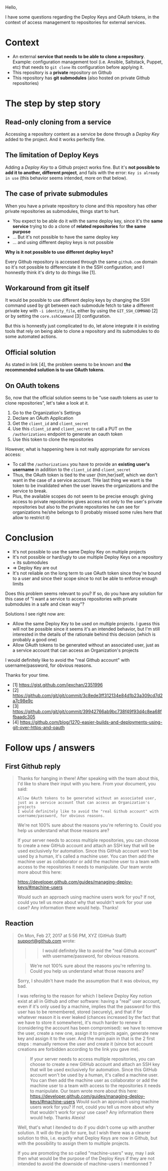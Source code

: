 Hello,

I have some questions regarding the Deploy Keys and OAuth tokens, in the context of access management to repositories for external services.

# Context

- An external **service that needs to be able to clone a repository**. Example: configuration management tool (i.e. Ansible, Saltstack, Puppet, etc) that needs to `git clone` its configuration before applying it.
- This repository is a **private** repository on Github
- This repository has **git submodules** (also hosted on private Github repositories)

# The step by step story

## Read-only cloning from a service

Accessing a repository content as a service be done through a *Deploy Key* added to the project. And it works perfectly fine.

## The limitation of Deploy Keys

Adding a *Deploy Key* to a Github project works fine. But it's **not possible to add it to another, different project**, and fails with the error: `Key is already in use` (this behavior seems intended, more on that below).

## The case of private submodules

When you have a private repository to clone and this repository has other private repositories as submodules, things start to hurt.

- You expect to be able do it with the same deploy key, since it's the **same service** trying to do a clone of **related repositories** for **the same purpose**
- ... But it's not possible to have the same deploy key
- ... and using different deploy keys is not possible

**Why is it not possible to use different deploy keys?**

Every Github repository is accessed through the same `github.com` domain so it's not possible to differenciate it in the SSH configuration; and I honnestly think it's dirty to do things like [1].

## Workaround from git itself

It would be possible to use different deploy keys by changing the SSH command used by git between each submodule fetch to take a different private key with `-i identity_file`, either by using the `GIT_SSH_COMMAND` [2] or by setting the `core.sshCommand` [3] configuration.

But this is honnestly just complicated to do, let alone integrate it in existing tools that rely on being able to clone a repository and its submodules to do some automated actions.

## Official solution

As stated in link [4], the problem seems to be known and **the recommended solution is to use OAuth tokens**.

## On OAuth tokens

So, now that the official solution seems to be "use oauth tokens as user to clone repositories", let's take a look at it.

1. Go to the Organization's Settings
2. Declare an OAuth Application
3. Get the `client_id` and `client_secret`
4. Use this `client_id` and `client_secret` to call a PUT on the `/authorizations` endpoint to generate an oauth token
5. Use this token to clone the repositories

However, what is happening here is not really appropriate for services access:

- To call the `/authorizations` you have to provide an **existing user's username** in addition to the `client_id` and `client_secret`
- Thus, the OAuth token is tied to the user {him,her}self, which we don't want in the case of a service account. THe last thing we want is the token to be invalidated when the user leaves the organizations and the service to break.
- Plus, the available scopes do not seem to be precise enough: giving access to private repositories gives access not only to the user's private repositories but also to the private repositories he can see for organizations he/she belongs to (I probably missed some rules here that allow to restrict it)

# Conclusion

- It's not possible to use the same Deploy Key on multiple projects
- It's not possible or hard/ugly to use multiple Deploy Keys on a repository + its submodules
- => Deploy Key are out
- It's not reliable on the long term to use OAuth token since they're bound to a user and since their scope since to not be able to enforce enough limits

Does this problem seems relevant to you? If so, do you have any solution for this case of "I want a service to access repositories with private submodules in a safe and clean way"?

Solutions I see right now are:

- Allow the same Deploy Key to be used on multiple projects. I guess this will not be possible since it seems it's an intended behavior, but I'm still interested in the details of the rationale behind this decision (which is probably a good one)
- Allow OAuth tokens to be generated without an associated user, just as a service account that can access an Organization's projects

I would definitely like to avoid the "real Github account" with username/password, for obvious reasons.

Thanks for your time.

- [1] https://gist.github.com/jexchan/2351996
- [2] https://github.com/git/git/commit/3c8ede3ff312134e84d1b23a309cd7d2a7c98e9c
- [3] https://github.com/git/git/commit/39942766ab9bc738f49f93d4c8ea68ffbaadc305
- [4] https://github.com/blog/1270-easier-builds-and-deployments-using-git-over-https-and-oauth

# Follow ups / answers

## First Github reply

> Thanks for hanging in there! After speaking with the team about this, I'd like to share their input with you here. From your document, you said:
> 
>     Allow OAuth tokens to be generated without an associated user, just as a service account that can access an Organization's projects
>     I would definitely like to avoid the "real Github account" with username/password, for obvious reasons.
> 
> We're not 100% sure about the reasons you're referring to. Could you help us understand what those reasons are?
> 
> If your server needs to access multiple repositories, you can choose to create a new GitHub account and attach an SSH key that will be used exclusively for automation. Since this GitHub account won't be used by a human, it's called a machine user. You can then add the machine user as collaborator or add the machine user to a team with access to the repositories it needs to manipulate. Our team wrote more about this here:
> 
> https://developer.github.com/guides/managing-deploy-keys/#machine-users
> 
> Would such an approach using machine users work for you? If not, could you tell us more about why that wouldn't work for your use case? Any information there would help. Thanks!

## Reaction

> On Mon, Feb 27, 2017 at 5:56 PM, XYZ (GitHub Staff)
> <support@github.com> wrote:
> >> I would definitely like to avoid the "real Github account" with username/password, for obvious reasons.
>
> > We're not 100% sure about the reasons you're referring to. Could you help us understand what those reasons are?
> 
> Sorry, I shouldn't have made the assumption that it was obvious, my bad.
> 
>  I was refering to the reason for which I believe Deploy Key notion
> exist at all in Github and other software: having a "real" user
> account, even if it's only used by a machine, implies that the
> password for this user has to be remembered, stored (securely), and
> that if for whatever reason it is ever leaked (chances increased by
> the fact that we have to store it somewhere), it's much harder to
> renew it (considering the account has been compromised): we have to
> remove the user, create a new one, assign it to projects again,
> generate new key and assign it to the user. And the main pain in that
> is the 2 first steps : manually remove the user and create it (since
> bot account creations are forbidden according to the link you gave
> me).
> 
>> If your server needs to access multiple repositories, you can choose to create a new GitHub account and attach an SSH key that will be used exclusively for automation. Since this GitHub account won't be used by a human, it's called a machine user. You can then add the machine user as collaborator or add the machine user to a team with access to the repositories it needs to manipulate. Our team wrote more about this here:
>> https://developer.github.com/guides/managing-deploy-keys/#machine-users
>> Would such an approach using machine users work for you? If not, could you tell us more about why that wouldn't work for your use case? Any information there would help. Thanks Alexis!
> 
> 
> Well, that's what I itended to do if you didn't come up with another solution.
> It will do the job for sure, but I wish there was a cleaner solution
> to this, i.e. exactly what Deploy Keys are now in Github, but with the
> possibility to assign them to multiple projects.
> 
> If you are promoting the so called "machine-users" way, may I ask then
> what would be the purpose of the Deploy Keys if they are not intended
> to avoid the downside of machine-users I mentionned ?

